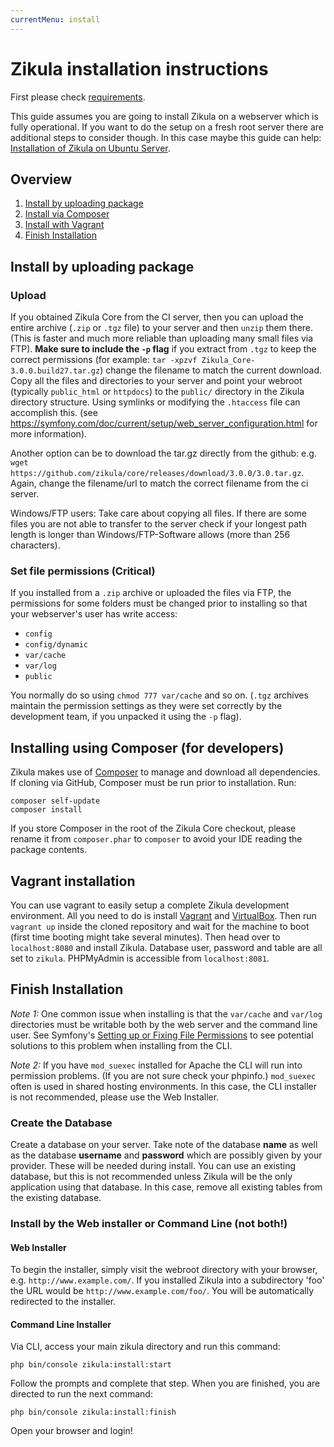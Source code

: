 ```yaml
---
currentMenu: install
---
```

# Zikula installation instructions

First please check [requirements](requirements.md).

This guide assumes you are going to install Zikula on a webserver which is fully operational. If you want to do the 
setup on a fresh root server there are additional steps to consider though. In this case maybe this guide can help: 
[Installation of Zikula on Ubuntu Server](InstallingZikulaOnUbuntu.md).

## Overview

1. [Install by uploading package](#upload)
2. [Install via Composer](#installing-using-composer-for-developers)
3. [Install with Vagrant](#vagrant-installation)
4. [Finish Installation](#finish-installation)

## Install by uploading package

### Upload

If you obtained Zikula Core from the CI server, then you can upload the entire archive (`.zip` or `.tgz` file)
to your server and then `unzip` them there. (This is faster and much more reliable than uploading many small
files via FTP). **Make sure to include the `-p` flag** if you extract from `.tgz` to keep the correct permissions
(for example: `tar -xpzvf Zikula_Core-3.0.0.build27.tar.gz`) change the filename to match the current download.
Copy all the files and directories to your server and point your webroot (typically `public_html` or `httpdocs`)
to the `public/` directory in the Zikula directory structure. Using symlinks or modifying the `.htaccess` file can
accomplish this. (see https://symfony.com/doc/current/setup/web_server_configuration.html for more information).

Another option can be to download the tar.gz directly from the github: e.g. 
`wget https://github.com/zikula/core/releases/download/3.0.0/3.0.tar.gz`. 
Again, change the filename/url to match the correct filename from the ci server.

Windows/FTP users: Take care about copying all files. If there are some files you are not able to transfer 
to the server check if your longest path length is longer than Windows/FTP-Software allows (more than 256 characters).

### Set file permissions (Critical)

If you installed from a `.zip` archive or uploaded the files via FTP, the permissions for some folders must be changed 
prior to installing so that your webserver's user has write access:

- `config`
- `config/dynamic`
- `var/cache`
- `var/log`
- `public`

You normally do so using `chmod 777 var/cache` and so on. (`.tgz` archives maintain
the permission settings as they were set correctly by the development team, if you unpacked it using the `-p` flag).

## Installing using Composer (for developers)

Zikula makes use of [Composer](https://getcomposer.org/) to manage and download all dependencies.
If cloning via GitHub, Composer must be run prior to installation. Run:

```
composer self-update
composer install
```

If you store Composer in the root of the Zikula Core checkout, please rename it from `composer.phar` to `composer`
to avoid your IDE reading the package contents.

## Vagrant installation

You can use vagrant to easily setup a complete Zikula development environment.
All you need to do is install [Vagrant](https://vagrantup.com) and
[VirtualBox](https://www.virtualbox.org/). Then run `vagrant up` inside the
cloned repository and wait for the machine to boot (first time booting might
take several minutes). Then head over to `localhost:8080` and install Zikula.
Database user, password and table are all set to `zikula`. PHPMyAdmin is
accessible from `localhost:8081`.

## Finish Installation

*Note 1:* One common issue when installing is that the `var/cache` and `var/log` directories must be writable both by the 
web server and the command line user. See Symfony's [Setting up or Fixing File Permissions](https://symfony.com/doc/current/setup/file_permissions.html) 
to see potential solutions to this problem when installing from the CLI.

*Note 2:* If you have `mod_suexec` installed for Apache the CLI will run into permission problems. (If you are not sure 
check your phpinfo.) `mod_suexec` often is used in shared hosting environments. In this case, the CLI installer is not 
recommended, please use the Web Installer. 

### Create the Database

Create a database on your server. Take note of the database **name** as well as the database **username** and
**password** which are possibly given by your provider. These will be needed during install. You can use an existing
database, but this is not recommended unless Zikula will be the only application using that database. In this case,
remove all existing tables from the existing database.

### Install by the Web installer or Command Line (not both!)

#### Web Installer

To begin the installer, simply visit the webroot directory with your browser, e.g. `http://www.example.com/`.
If you installed Zikula into a subdirectory 'foo' the URL would be `http://www.example.com/foo/`. You will be
automatically redirected to the installer.

#### Command Line Installer

Via CLI, access your main zikula directory and run this command:

```shell
php bin/console zikula:install:start
```

Follow the prompts and complete that step. When you are finished, you are directed to run the next command:

```shell
php bin/console zikula:install:finish
```

Open your browser and login!
